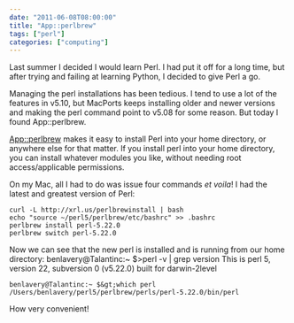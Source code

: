 ```yaml
---
date: "2011-06-08T08:00:00"
title: "App::perlbrew"
tags: ["perl"]
categories: ["computing"]
---
```


Last summer I decided I would learn Perl.  I had put it off for a long time, but after trying and failing at learning Python, I decided to give Perl a go. 
 <!--more-->
Managing the perl installations has been tedious.  I tend to use a lot of the features in v5.10, but MacPorts keeps installing older and newer versions and making the perl command point to v5.08 for some reason.  But today I found App::perlbrew. 
 
[App::perlbrew][1] makes it easy to install Perl into your home directory, or anywhere else for that matter.  If you install perl into your home directory, you can install whatever modules you like, without needing root access/applicable permissions. 
 
On my Mac, all I had to do was issue four commands _et voila_!  I had the latest and greatest version of Perl: 
 
```
curl -L http://xrl.us/perlbrewinstall | bash
echo "source ~/perl5/perlbrew/etc/bashrc" >> .bashrc
perlbrew install perl-5.22.0
perlbrew switch perl-5.22.0
```
 
Now we can see that the new perl is installed and is running from our home directory: 
	benlavery@Talantinc:~ $&gt;perl -v | grep version
This is perl 5, version 22, subversion 0 (v5.22.0) built for darwin-2level

```
benlavery@Talantinc:~ $&gt;which perl
/Users/benlavery/perl5/perlbrew/perls/perl-5.22.0/bin/perl 
```

How very convenient!

  [1]: http://search.cpan.org/dist/App-perlbrew/
